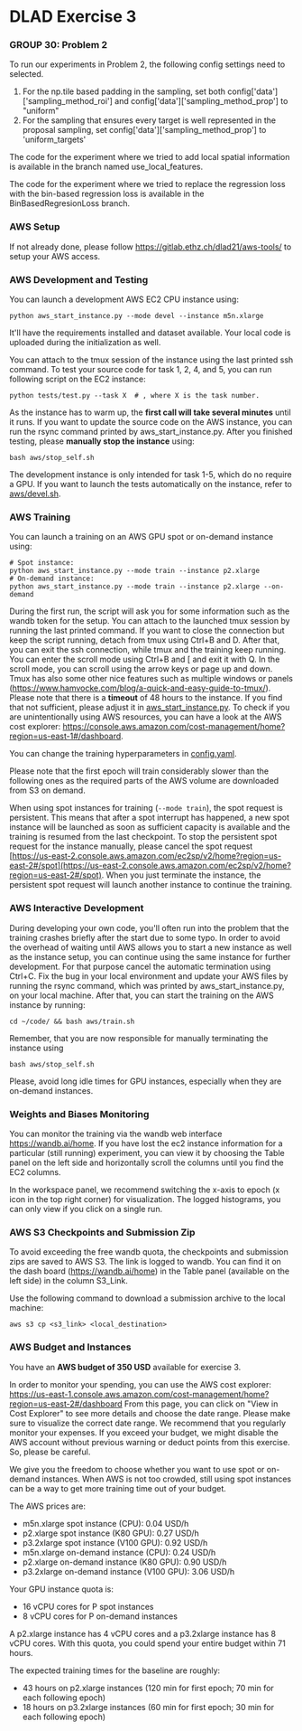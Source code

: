 # DLAD Exercise 3


### GROUP 30: Problem 2

To run our experiments in Problem 2, the following config settings need to selected.
1. For the np.tile based padding in the sampling, set both config['data']['sampling_method_roi'] and config['data']['sampling_method_prop'] to "uniform"
2. For the sampling that ensures every target is well represented in the proposal sampling, set config['data']['sampling_method_prop'] to 'uniform_targets'

The code for the experiment where we tried to add local spatial information is available in the branch named use_local_features.

The code for the experiment where we tried to replace the regression loss with the bin-based regression loss is available in the BinBasedRegresionLoss branch.

### AWS Setup

If not already done, please follow https://gitlab.ethz.ch/dlad21/aws-tools/ to setup your AWS access.

### AWS Development and Testing

You can launch a development AWS EC2 CPU instance using:

```shell script
python aws_start_instance.py --mode devel --instance m5n.xlarge
```

It'll have the requirements installed and dataset available. Your local code is uploaded during the initialization as
well.

You can attach to the tmux session of the instance using the last printed ssh command.
To test your source code for task 1, 2, 4, and 5, you can run following script on the EC2 instance:

```shell script
python tests/test.py --task X  # , where X is the task number.
```

As the instance has to warm up, the **first call will take several minutes** until it runs. If you want to 
update the source code on the AWS instance, you can run the rsync command printed by aws_start_instance.py. After you 
finished testing, please **manually stop the instance** using:

```shell script
bash aws/stop_self.sh
```

The development instance is only intended for task 1-5, which do no require a GPU. 
If you want to launch the tests automatically on the instance, refer to 
[aws/devel.sh](aws/devel.sh).

### AWS Training

You can launch a training on an AWS GPU spot or on-demand instance using:

```shell script
# Spot instance:
python aws_start_instance.py --mode train --instance p2.xlarge
# On-demand instance:
python aws_start_instance.py --mode train --instance p2.xlarge --on-demand
```

During the first run, the script will ask you for some information such as the wandb token for the setup.
You can attach to the launched tmux session by running the last printed command. If you want to close the connection
but keep the script running, detach from tmux using Ctrl+B and D. After that, you can exit the ssh connection, while
tmux and the training keep running. You can enter the scroll mode using Ctrl+B and [ and exit it with Q. 
In the scroll mode, you can scroll using the arrow keys or page up and down. Tmux has also some other nice features
such as multiple windows or panels (https://www.hamvocke.com/blog/a-quick-and-easy-guide-to-tmux/). Please note
that there is a **timeout** of 48 hours to the instance. If you find that not sufficient, please adjust it
in [aws_start_instance.py](aws_start_instance.py). To check if you are unintentionally using AWS resources, you can
have a look at the AWS cost explorer: https://console.aws.amazon.com/cost-management/home?region=us-east-1#/dashboard.

You can change the training hyperparameters in [config.yaml](config.yaml). 

Please note that the first epoch will train considerably slower than the following ones as the required parts of the
AWS volume are downloaded from S3 on demand.

When using spot instances for training (`--mode train`), the spot request is persistent. This means that after a spot interrupt has happened,
a new spot instance will be launched as soon as sufficient capacity is available and the training is resumed from
the last checkpoint. To stop the persistent spot request for the instance manually, please cancel the spot request
[https://us-east-2.console.aws.amazon.com/ec2sp/v2/home?region=us-east-2#/spot](https://us-east-2.console.aws.amazon.com/ec2sp/v2/home?region=us-east-2#/spot).
When you just terminate the instance, the persistent spot request will launch another instance to continue the training.

### AWS Interactive Development

During developing your own code, you'll often run into the problem that the training crashes briefly after the start due
to some typo. In order to avoid the overhead of waiting until AWS allows you to start a new instance as well as the
instance setup, you can continue using the same instance for further development. For that purpose cancel the automatic
termination using Ctrl+C. Fix the bug in your local environment and update your AWS files by running the rsync command, 
which was printed by aws_start_instance.py, on your local machine. After that, you can start the training on the AWS 
instance by running:
```shell script
cd ~/code/ && bash aws/train.sh
```

Remember, that you are now responsible for manually terminating the instance using 

```bash aws/stop_self.sh```

Please, avoid long idle times for GPU instances, especially when they are on-demand instances.

### Weights and Biases Monitoring

You can monitor the training via the wandb web interface https://wandb.ai/home. If you have lost the ec2 instance 
information for a particular (still running) experiment, you can view it by choosing the 
Table panel on the left side and horizontally scroll the columns until you find the EC2 columns.

In the workspace panel, we recommend switching the x-axis to epoch (x icon in the top right corner) for
visualization.
The logged histograms, you can only view if you click on a single run.

### AWS S3 Checkpoints and Submission Zip

To avoid exceeding the free wandb quota, the checkpoints and submission zips are saved to AWS S3. The link is logged
to wandb. You can find it on the dash board (https://wandb.ai/home) in the Table panel (available on the left side)
in the column S3_Link. 

Use the following command to download a submission archive to the local machine:

```shell script
aws s3 cp <s3_link> <local_destination>
```

### AWS Budget and Instances

You have an **AWS budget of 350 USD** available for exercise 3.

In order to monitor your spending, you can use the AWS cost explorer:
https://us-east-1.console.aws.amazon.com/cost-management/home?region=us-east-2#/dashboard
From this page, you can click on "View in Cost Explorer" to see more details and choose
the date range. Please make sure to visualize the correct date range. We recommend that
you regularly monitor your expenses. If you exceed your budget, we might disable the AWS
account without previous warning or deduct points from this exercise. So, please be careful.

We give you the freedom to choose whether you want to use spot or on-demand instances.
When AWS is not too crowded, still using spot instances can be a way to get more training
time out of your budget.

The AWS prices are:

* m5n.xlarge spot instance (CPU): 0.04 USD/h
* p2.xlarge spot instance (K80 GPU): 0.27 USD/h
* p3.2xlarge spot instance (V100 GPU): 0.92 USD/h
* m5n.xlarge on-demand instance (CPU): 0.24 USD/h
* p2.xlarge on-demand instance (K80 GPU): 0.90 USD/h
* p3.2xlarge on-demand instance (V100 GPU): 3.06 USD/h

Your GPU instance quota is:

* 16 vCPU cores for P spot instances 
* 8 vCPU cores for P on-demand instances

A p2.xlarge instance has 4 vCPU cores and a p3.2xlarge instance has 8 vCPU cores.
With this quota, you could spend your entire budget within 71 hours.
 
The expected training times for the baseline are roughly:

* 43 hours on p2.xlarge instances (120 min for first epoch; 70 min for each following epoch)
* 18 hours on p3.2xlarge instances (60 min for first epoch; 30 min for each following epoch)